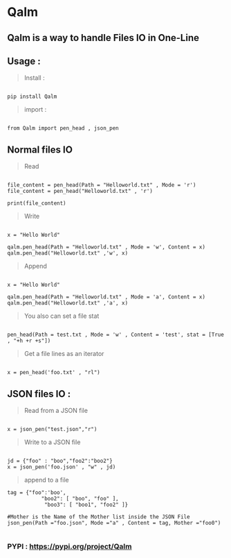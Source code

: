 # Qalm

## Qalm is a way to handle Files IO in One-Line

## Usage :


> Install :
```

pip install Qalm

```

> import :
```

from Qalm import pen_head , json_pen

```

## Normal files IO

> Read
```

file_content = pen_head(Path = "Helloworld.txt" , Mode = 'r')
file_content = pen_head("Helloworld.txt" , 'r')

print(file_content)

```

> Write
```

x = "Hello World"

qalm.pen_head(Path = "Helloworld.txt" , Mode = 'w', Content = x)
qalm.pen_head("Helloworld.txt" ,'w', x)

```

> Append
```

x = "Hello World"

qalm.pen_head(Path = "Helloworld.txt" , Mode = 'a', Content = x)
qalm.pen_head("Helloworld.txt" ,'a', x)

```

> You also can set a file stat
```

pen_head(Path = test.txt , Mode = 'w' , Content = 'test', stat = [True , "+h +r +s"]) 

```

> Get a file lines as an iterator
```

x = pen_head('foo.txt' , "rl")

```

## JSON files IO :

> Read from a JSON file 
```

x = json_pen("test.json","r")

```
> Write to a JSON file 
```

jd = {"foo" : "boo","foo2":"boo2"}
x = json_pen('foo.json' , "w" , jd)

```
> append to a file 
```
tag = {"foo":'boo',
           "boo2": [ "boo", "foo" ],
            "boo3": [ "boo1", "foo2" ]}

#Mother is the Name of the Mother list inside the JSON File 
json_pen(Path ="foo.json", Mode ="a" , Content = tag, Mother ="foo0")


```

### PYPI : https://pypi.org/project/Qalm

